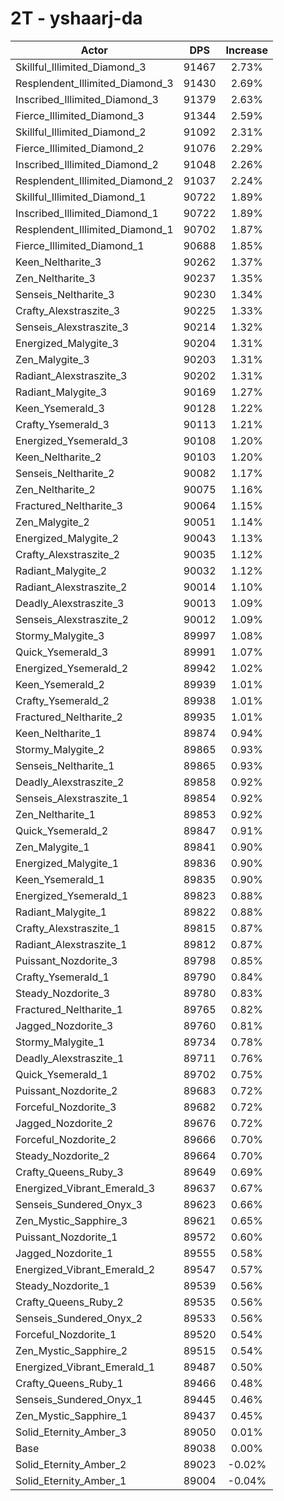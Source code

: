 # 2T - yshaarj-da
| Actor | DPS | Increase |
|---|:---:|:---:|
|Skillful_Illimited_Diamond_3|91467|2.73%|
|Resplendent_Illimited_Diamond_3|91430|2.69%|
|Inscribed_Illimited_Diamond_3|91379|2.63%|
|Fierce_Illimited_Diamond_3|91344|2.59%|
|Skillful_Illimited_Diamond_2|91092|2.31%|
|Fierce_Illimited_Diamond_2|91076|2.29%|
|Inscribed_Illimited_Diamond_2|91048|2.26%|
|Resplendent_Illimited_Diamond_2|91037|2.24%|
|Skillful_Illimited_Diamond_1|90722|1.89%|
|Inscribed_Illimited_Diamond_1|90722|1.89%|
|Resplendent_Illimited_Diamond_1|90702|1.87%|
|Fierce_Illimited_Diamond_1|90688|1.85%|
|Keen_Neltharite_3|90262|1.37%|
|Zen_Neltharite_3|90237|1.35%|
|Senseis_Neltharite_3|90230|1.34%|
|Crafty_Alexstraszite_3|90225|1.33%|
|Senseis_Alexstraszite_3|90214|1.32%|
|Energized_Malygite_3|90204|1.31%|
|Zen_Malygite_3|90203|1.31%|
|Radiant_Alexstraszite_3|90202|1.31%|
|Radiant_Malygite_3|90169|1.27%|
|Keen_Ysemerald_3|90128|1.22%|
|Crafty_Ysemerald_3|90113|1.21%|
|Energized_Ysemerald_3|90108|1.20%|
|Keen_Neltharite_2|90103|1.20%|
|Senseis_Neltharite_2|90082|1.17%|
|Zen_Neltharite_2|90075|1.16%|
|Fractured_Neltharite_3|90064|1.15%|
|Zen_Malygite_2|90051|1.14%|
|Energized_Malygite_2|90043|1.13%|
|Crafty_Alexstraszite_2|90035|1.12%|
|Radiant_Malygite_2|90032|1.12%|
|Radiant_Alexstraszite_2|90014|1.10%|
|Deadly_Alexstraszite_3|90013|1.09%|
|Senseis_Alexstraszite_2|90012|1.09%|
|Stormy_Malygite_3|89997|1.08%|
|Quick_Ysemerald_3|89991|1.07%|
|Energized_Ysemerald_2|89942|1.02%|
|Keen_Ysemerald_2|89939|1.01%|
|Crafty_Ysemerald_2|89938|1.01%|
|Fractured_Neltharite_2|89935|1.01%|
|Keen_Neltharite_1|89874|0.94%|
|Stormy_Malygite_2|89865|0.93%|
|Senseis_Neltharite_1|89865|0.93%|
|Deadly_Alexstraszite_2|89858|0.92%|
|Senseis_Alexstraszite_1|89854|0.92%|
|Zen_Neltharite_1|89853|0.92%|
|Quick_Ysemerald_2|89847|0.91%|
|Zen_Malygite_1|89841|0.90%|
|Energized_Malygite_1|89836|0.90%|
|Keen_Ysemerald_1|89835|0.90%|
|Energized_Ysemerald_1|89823|0.88%|
|Radiant_Malygite_1|89822|0.88%|
|Crafty_Alexstraszite_1|89815|0.87%|
|Radiant_Alexstraszite_1|89812|0.87%|
|Puissant_Nozdorite_3|89798|0.85%|
|Crafty_Ysemerald_1|89790|0.84%|
|Steady_Nozdorite_3|89780|0.83%|
|Fractured_Neltharite_1|89765|0.82%|
|Jagged_Nozdorite_3|89760|0.81%|
|Stormy_Malygite_1|89734|0.78%|
|Deadly_Alexstraszite_1|89711|0.76%|
|Quick_Ysemerald_1|89702|0.75%|
|Puissant_Nozdorite_2|89683|0.72%|
|Forceful_Nozdorite_3|89682|0.72%|
|Jagged_Nozdorite_2|89676|0.72%|
|Forceful_Nozdorite_2|89666|0.70%|
|Steady_Nozdorite_2|89664|0.70%|
|Crafty_Queens_Ruby_3|89649|0.69%|
|Energized_Vibrant_Emerald_3|89637|0.67%|
|Senseis_Sundered_Onyx_3|89623|0.66%|
|Zen_Mystic_Sapphire_3|89621|0.65%|
|Puissant_Nozdorite_1|89572|0.60%|
|Jagged_Nozdorite_1|89555|0.58%|
|Energized_Vibrant_Emerald_2|89547|0.57%|
|Steady_Nozdorite_1|89539|0.56%|
|Crafty_Queens_Ruby_2|89535|0.56%|
|Senseis_Sundered_Onyx_2|89533|0.56%|
|Forceful_Nozdorite_1|89520|0.54%|
|Zen_Mystic_Sapphire_2|89515|0.54%|
|Energized_Vibrant_Emerald_1|89487|0.50%|
|Crafty_Queens_Ruby_1|89466|0.48%|
|Senseis_Sundered_Onyx_1|89445|0.46%|
|Zen_Mystic_Sapphire_1|89437|0.45%|
|Solid_Eternity_Amber_3|89050|0.01%|
|Base|89038|0.00%|
|Solid_Eternity_Amber_2|89023|-0.02%|
|Solid_Eternity_Amber_1|89004|-0.04%|
